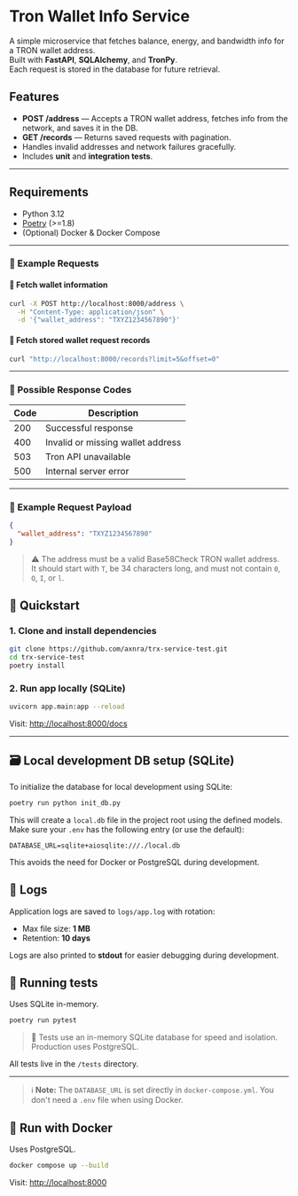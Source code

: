 # Tron Wallet Info Service

A simple microservice that fetches balance, energy, and bandwidth info for a TRON wallet address.  
Built with **FastAPI**, **SQLAlchemy**, and **TronPy**.  
Each request is stored in the database for future retrieval.

## Features

- **POST /address** — Accepts a TRON wallet address, fetches info from the network, and saves it in the DB.
- **GET /records** — Returns saved requests with pagination.
- Handles invalid addresses and network failures gracefully.
- Includes **unit** and **integration tests**.

---

## Requirements

- Python 3.12
- [Poetry](https://python-poetry.org/) (>=1.8)
- (Optional) Docker & Docker Compose

---

### 📮 Example Requests

#### 🔸 Fetch wallet information

```bash
curl -X POST http://localhost:8000/address \
  -H "Content-Type: application/json" \
  -d '{"wallet_address": "TXYZ1234567890"}'
```

#### 🔸 Fetch stored wallet request records

```bash
curl "http://localhost:8000/records?limit=5&offset=0"
```

---

### 🧾 Possible Response Codes

| Code | Description                       |
|------|-----------------------------------|
| 200  | Successful response               |
| 400  | Invalid or missing wallet address |
| 503  | Tron API unavailable              |
| 500  | Internal server error             |

---

### 🧱 Example Request Payload

```json
{
  "wallet_address": "TXYZ1234567890"
}
```

> ⚠️ The address must be a valid Base58Check TRON wallet address.  
> It should start with `T`, be 34 characters long, and must not contain `0`, `O`, `I`, or `l`.

## 🚀 Quickstart

### 1. Clone and install dependencies

```bash
git clone https://github.com/axnra/trx-service-test.git
cd trx-service-test
poetry install
```

### 2. Run app locally (SQLite)

```bash
uvicorn app.main:app --reload
```

Visit: [http://localhost:8000/docs](http://localhost:8000/docs)

---

## 🗃️ Local development DB setup (SQLite)

To initialize the database for local development using SQLite:

```bash
poetry run python init_db.py
```

This will create a `local.db` file in the project root using the defined models.
Make sure your `.env` has the following entry (or use the default):

```dotenv
DATABASE_URL=sqlite+aiosqlite:///./local.db
```

This avoids the need for Docker or PostgreSQL during development.

## 📜 Logs

Application logs are saved to `logs/app.log` with rotation:
- Max file size: **1 MB**
- Retention: **10 days**

Logs are also printed to **stdout** for easier debugging during development.

## 🧪 Running tests

Uses SQLite in-memory.

```bash
poetry run pytest
```

> 🧠 Tests use an in-memory SQLite database for speed and isolation. Production uses PostgreSQL.

All tests live in the `/tests` directory.

---

> ℹ️ **Note:** The `DATABASE_URL` is set directly in `docker-compose.yml`. You don't need a `.env` file when using Docker.

## 🐳 Run with Docker

Uses PostgreSQL.

```bash
docker compose up --build
```

Visit: [http://localhost:8000](http://localhost:8000)